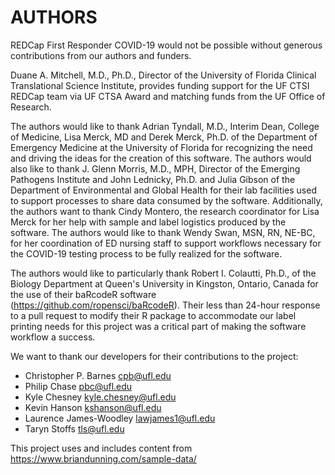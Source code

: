 # AUTHORS

REDCap First Responder COVID-19 would not be possible without generous contributions from our authors and funders.

Duane A. Mitchell, M.D., Ph.D., Director of the University of Florida Clinical Translational Science Institute, provides funding support for the UF CTSI REDCap team via UF CTSA Award and matching funds from the UF Office of Research.

The authors would like to thank Adrian Tyndall, M.D., Interim Dean, College of Medicine, Lisa Merck, MD and Derek Merck, Ph.D. of the Department of Emergency Medicine at the University of Florida for recognizing the need and driving the ideas for the creation of this software. The authors would also like to thank J. Glenn Morris, M.D., MPH, Director of the Emerging Pathogens Institute and John Lednicky, Ph.D. and Julia Gibson of the Department of Environmental and Global Health for their lab facilities used to support processes to share data consumed by the software. Additionally, the authors want to thank Cindy Montero, the research coordinator for Lisa Merck for her help with sample and label logistics produced by the software. The authors would like to thank Wendy Swan, MSN, RN, NE-BC, for her coordination of ED nursing staff to support workflows necessary for the COVID-19 testing process to be fully realized for the software.

The authors would like to particularly thank Robert I. Colautti, Ph.D., of the Biology Department at Queen's University in Kingston, Ontario, Canada for the use of their baRcodeR software (https://github.com/ropensci/baRcodeR). Their less than 24-hour response to a pull request to modify their R package to accommodate our label printing needs for this project was a critical part of making the software workflow a success.

We want to thank our developers for their contributions to the project:

* Christopher P. Barnes cpb@ufl.edu
* Philip Chase pbc@ufl.edu
* Kyle Chesney kyle.chesney@ufl.edu
* Kevin Hanson kshanson@ufl.edu
* Laurence James-Woodley lawjames1@ufl.edu
* Taryn Stoffs tls@ufl.edu

This project uses and includes content from https://www.briandunning.com/sample-data/
